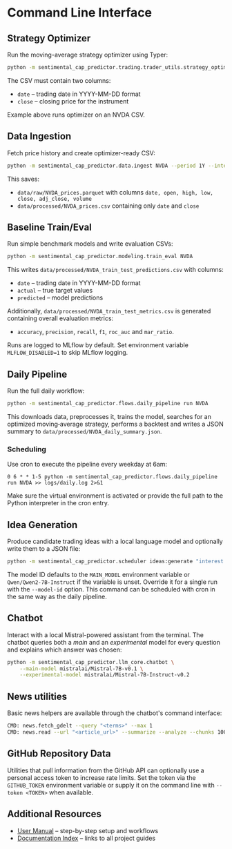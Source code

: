 
# Command Line Interface

## Strategy Optimizer

Run the moving-average strategy optimizer using Typer:

```bash
python -m sentimental_cap_predictor.trading.trader_utils.strategy_optimizer optimize data/processed/NVDA_prices.csv --iterations 250 --seed 42
```

The CSV must contain two columns:

- `date` – trading date in YYYY-MM-DD format
- `close` – closing price for the instrument

Example above runs optimizer on an NVDA CSV.

## Data Ingestion

Fetch price history and create optimizer-ready CSV:

```bash
python -m sentimental_cap_predictor.data.ingest NVDA --period 1Y --interval 1d
```

This saves:
- `data/raw/NVDA_prices.parquet` with columns `date, open, high, low, close, adj_close, volume`
- `data/processed/NVDA_prices.csv` containing only `date` and `close`

## Baseline Train/Eval

Run simple benchmark models and write evaluation CSVs:

```bash
python -m sentimental_cap_predictor.modeling.train_eval NVDA
```

This writes `data/processed/NVDA_train_test_predictions.csv` with columns:

- `date` – trading date in YYYY-MM-DD format
- `actual` – true target values
- `predicted` – model predictions

Additionally, `data/processed/NVDA_train_test_metrics.csv` is generated
containing overall evaluation metrics:

- `accuracy`, `precision`, `recall`, `f1`, `roc_auc` and `mar_ratio`.

Runs are logged to MLflow by default. Set environment variable
`MLFLOW_DISABLED=1` to skip MLflow logging.

## Daily Pipeline

Run the full daily workflow:

```bash
python -m sentimental_cap_predictor.flows.daily_pipeline run NVDA
```

This downloads data, preprocesses it, trains the model, searches for an
optimized moving‑average strategy, performs a backtest and writes a JSON summary
to `data/processed/NVDA_daily_summary.json`.

### Scheduling

Use cron to execute the pipeline every weekday at 6am:

```cron
0 6 * * 1-5 python -m sentimental_cap_predictor.flows.daily_pipeline run NVDA >> logs/daily.log 2>&1
```

Make sure the virtual environment is activated or provide the full path to the
Python interpreter in the cron entry.

## Idea Generation

Produce candidate trading ideas with a local language model and optionally
write them to a JSON file:

```bash
python -m sentimental_cap_predictor.scheduler ideas:generate "interest rate regimes" --output ideas.json
```

The model ID defaults to the `MAIN_MODEL` environment variable or
`Qwen/Qwen2-7B-Instruct` if the variable is unset. Override it for a single
run with the `--model-id` option. This command can be scheduled with cron in
the same way as the daily pipeline.

## Chatbot

Interact with a local Mistral-powered assistant from the terminal. The
chatbot queries both a *main* and an *experimental* model for every question
and explains which answer was chosen:

```bash
python -m sentimental_cap_predictor.llm_core.chatbot \
    --main-model mistralai/Mistral-7B-v0.1 \
    --experimental-model mistralai/Mistral-7B-Instruct-v0.2
```

## News utilities

Basic news helpers are available through the chatbot's command interface:

```bash
CMD: news.fetch_gdelt --query "<terms>" --max 1
CMD: news.read --url "<article_url>" --summarize --analyze --chunks 1000
```

## GitHub Repository Data

Utilities that pull information from the GitHub API can optionally use a
personal access token to increase rate limits.  Set the token via the
`GITHUB_TOKEN` environment variable or supply it on the command line with
`--token <TOKEN>` when available.

## Additional Resources

- [User Manual](user_manual.md) – step-by-step setup and workflows
- [Documentation Index](index.md) – links to all project guides
